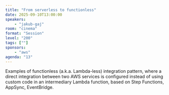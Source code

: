 ```yaml
---
title: "From serverless to functionless"
date: 2025-09-10T13:00:00
speakers:
    - "jakub-gaj"
room: "cinema"
format: "Session" 
level: "200"
tags: [""]
sponsors: 
    - "aws"
agenda: "13"
---
```


Examples of functionless (a.k.a. Lambda-less) integration pattern, where a direct integration between two AWS services is configured instead of using custom code in an intermediary Lambda function, based on Step Functions, AppSync, EventBridge.